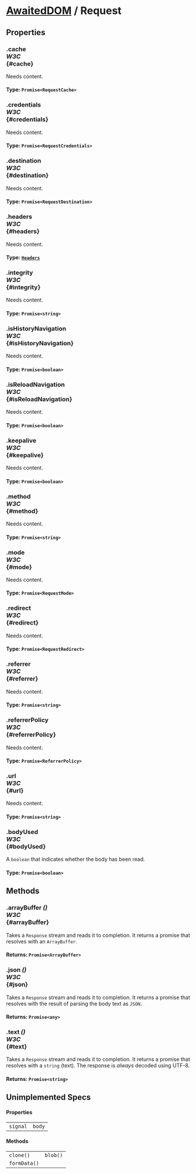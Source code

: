 # [AwaitedDOM](/docs/hero/basic-client/awaited-dom) <span>/</span> Request

## Properties

### .cache <div class="specs"><i>W3C</i></div> {#cache}

Needs content.

#### **Type**: `Promise<RequestCache>`

### .credentials <div class="specs"><i>W3C</i></div> {#credentials}

Needs content.

#### **Type**: `Promise<RequestCredentials>`

### .destination <div class="specs"><i>W3C</i></div> {#destination}

Needs content.

#### **Type**: `Promise<RequestDestination>`

### .headers <div class="specs"><i>W3C</i></div> {#headers}

Needs content.

#### **Type**: [`Headers`](/docs/hero/awaited-dom/headers)

### .integrity <div class="specs"><i>W3C</i></div> {#integrity}

Needs content.

#### **Type**: `Promise<string>`

### .isHistoryNavigation <div class="specs"><i>W3C</i></div> {#isHistoryNavigation}

Needs content.

#### **Type**: `Promise<boolean>`

### .isReloadNavigation <div class="specs"><i>W3C</i></div> {#isReloadNavigation}

Needs content.

#### **Type**: `Promise<boolean>`

### .keepalive <div class="specs"><i>W3C</i></div> {#keepalive}

Needs content.

#### **Type**: `Promise<boolean>`

### .method <div class="specs"><i>W3C</i></div> {#method}

Needs content.

#### **Type**: `Promise<string>`

### .mode <div class="specs"><i>W3C</i></div> {#mode}

Needs content.

#### **Type**: `Promise<RequestMode>`

### .redirect <div class="specs"><i>W3C</i></div> {#redirect}

Needs content.

#### **Type**: `Promise<RequestRedirect>`

### .referrer <div class="specs"><i>W3C</i></div> {#referrer}

Needs content.

#### **Type**: `Promise<string>`

### .referrerPolicy <div class="specs"><i>W3C</i></div> {#referrerPolicy}

Needs content.

#### **Type**: `Promise<ReferrerPolicy>`

### .url <div class="specs"><i>W3C</i></div> {#url}

Needs content.

#### **Type**: `Promise<string>`

### .bodyUsed <div class="specs"><i>W3C</i></div> {#bodyUsed}

A `boolean` that indicates whether the body has been read.

#### **Type**: `Promise<boolean>`

## Methods

### .arrayBuffer *()* <div class="specs"><i>W3C</i></div> {#arrayBuffer}

Takes a <code>Response</code> stream and reads it to completion. It returns a promise that resolves with an <code>ArrayBuffer</code>.

#### **Returns**: `Promise<ArrayBuffer>`

### .json *()* <div class="specs"><i>W3C</i></div> {#json}

Takes a <code>Response</code> stream and reads it to completion. It returns a promise that resolves with the result of parsing the body text as <code>JSON</code>.

#### **Returns**: `Promise<any>`

### .text *()* <div class="specs"><i>W3C</i></div> {#text}

Takes a <code>Response</code> stream and reads it to completion. It returns a promise that resolves with a `string` (text). The response is <em>always</em> decoded using UTF-8.

#### **Returns**: `Promise<string>`

## Unimplemented Specs

#### Properties

|     |     |
| --- | --- |
| `signal` | `body` |

#### Methods

|     |     |
| --- | --- |
| `clone()` | `blob()` |
| `formData()` |  |
